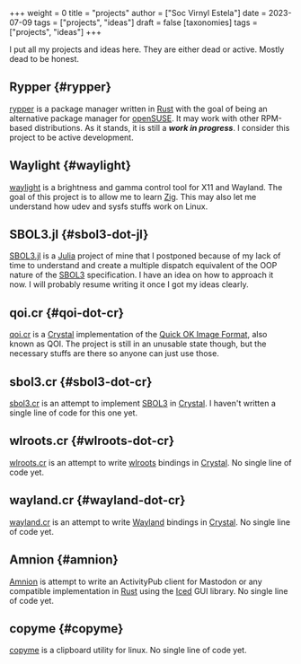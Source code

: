 +++
weight = 0
title = "projects"
author = ["Soc Virnyl Estela"]
date = 2023-07-09
tags = ["projects", "ideas"]
draft = false
[taxonomies]
  tags = ["projects", "ideas"]
+++

I put all my projects and ideas here. They are either dead or active. Mostly dead to be
honest.


## Rypper {#rypper}

[rypper](https://rypper.uncomfyhalomacro.pl) is a package manager written in [Rust](https://rust-lang.org) with the goal of being an alternative package
manager for [openSUSE](https://get.opensuse.org). It may work with other RPM-based distributions. As it stands, it is still
a _**work in progress**_. I consider this project to be active development.


## Waylight {#waylight}

[waylight](https://github.com/waycrate/waylight) is a brightness and gamma control tool for X11 and Wayland. The goal of this project
is to allow me to learn [Zig](https://ziglang.org). This may also let me understand how udev and sysfs stuffs work on
Linux.


## SBOL3.jl {#sbol3-dot-jl}

[SBOL3.jl](https://github.com/uncomfyhalomacro/SBOL3.jl) is a [Julia](https://julialang.org) project of mine that I postponed because of my lack of time to understand
and create a multiple dispatch equivalent of the OOP nature of the [SBOL3](https://sbolstandard.org/) specification. I have an
idea on how to approach it now. I will probably resume writing it once I got my ideas clearly.


## qoi.cr {#qoi-dot-cr}

[qoi.cr](https://github.com/uncomfyhalomacro/qoi.cr) is a [Crystal](https://crystal-lang.org) implementation of the [Quick OK Image Format](https://qoiformat.org), also known as QOI.
The project is still in an unusable state though, but the necessary stuffs are there so anyone
can just use those.


## sbol3.cr {#sbol3-dot-cr}

[sbol3.cr](https://github.com/uncomfyhalomacro/sbol3.cr) is an attempt to implement [SBOL3](https://sbolstandard.org/) in [Crystal](https://crystal-lang.org). I haven't written a single line of code
for this one yet.


## wlroots.cr {#wlroots-dot-cr}

[wlroots.cr](https://github.com/uncomfyhalomacro/wlroots.cr) is an attempt to write [wlroots](https://gitlab.freedesktop.org/wlroots) bindings in [Crystal](https://crystal-lang.org/). No single line of code yet.


## wayland.cr {#wayland-dot-cr}

[wayland.cr](https://github.com/uncomfyhalomacro/wayland.cr) is an attempt to write [Wayland](https://wayland.freedesktop.org/) bindings in [Crystal](https://crystal-lang.org/). No single line of code yet.


## Amnion {#amnion}

[Amnion](https://codeberg.org/uncomfyhalomacro/amnion) is attempt to write an ActivityPub client for Mastodon or any compatible implementation
in [Rust](https://rustlang.org) using the [Iced](https://iced.rs/) GUI library. No single line of code yet.


## copyme {#copyme}

[copyme](https://github.com/uncomfyhalomacro/copyme) is a clipboard utility for linux. No single line of code yet.
